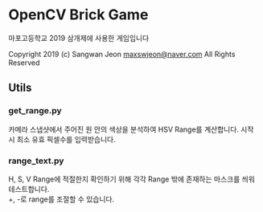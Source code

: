 # OpenCV Brick Game
 마포고등학교 2019 삼개제에 사용한 게임입니다
 
 Copyright 2019 (c) Sangwan Jeon <maxswjeon@naver.com> All Rights Reserved
## Utils
### get_range.py
 카메라 스냅샷에서 주어진 원 안의 색상을 분석하여 HSV Range를 계산합니다. 시작 시 최소 유효 픽셀수를 입력받습니다.
 
### range_text.py
 H, S, V Range에 적절한지 확인하기 위해 각각 Range 밖에 존재하는 마스크를 씌워 테스트합니다.  
 +, -로 range를 조절할 수 있습니다.